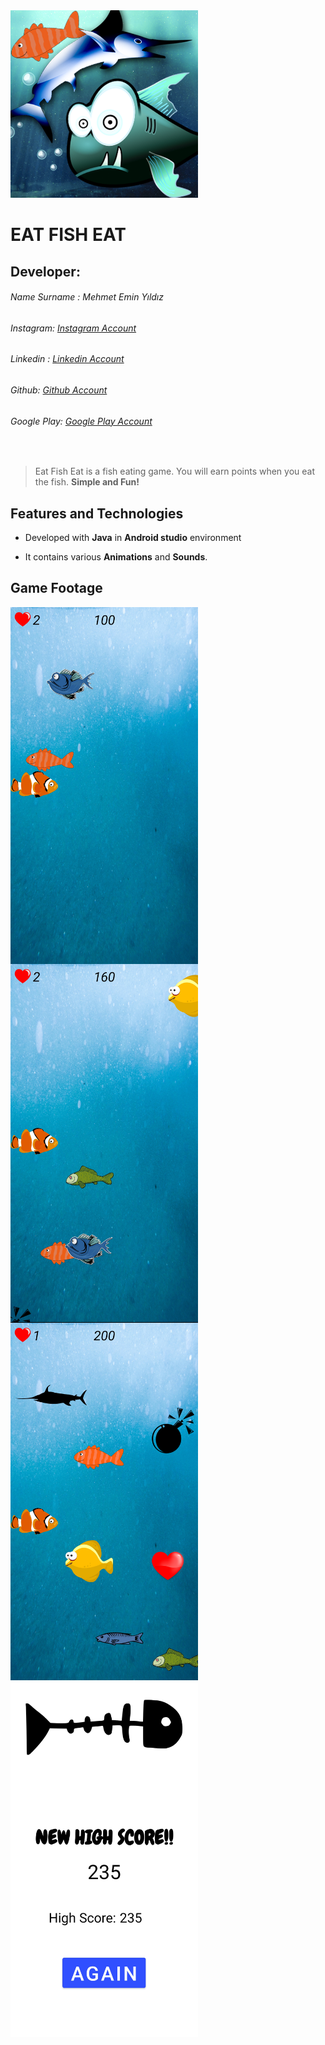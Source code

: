 <img src="https://github.com/mehmeteminyildiz/EatFishEat_Game/blob/main/SimpleFishGame_v2.png?raw=true" width="300"/>

# EAT FISH EAT
## Developer:
###### Name Surname : Mehmet Emin Yıldız
###### Instagram: [Instagram Account]
###### Linkedin : [Linkedin Account]
###### Github: [Github Account]
###### Google Play: [Google Play Account] 
&nbsp;
> Eat Fish Eat is a fish eating game. You will earn points when you eat the fish.
**Simple and Fun!**

## Features and Technologies
* Developed with **Java** in __Android studio__ environment
* It contains various **Animations** and **Sounds**.

   [Instagram Account]: <https://www.instagram.com/yldz.mehmetemin/>
   [Github Account]: <https://github.com/mehmeteminyildiz>
   [Linkedin Account]: <https://www.linkedin.com/in/yildizmehmetemin/>
   [Google Play Account]: <https://play.google.com/store/apps/dev?id=6782363722261399622>
   

## Game Footage
<img src="https://github.com/mehmeteminyildiz/EatFishEat_Game/blob/main/ss/ss1.jpg?raw=true" width="300" style="float:left"/>
<img src="https://github.com/mehmeteminyildiz/EatFishEat_Game/blob/main/ss/ss2.jpg?raw=true" width="300" style="float:left"/>
<img src="https://github.com/mehmeteminyildiz/EatFishEat_Game/blob/main/ss/ss4.jpg?raw=true" width="300" style="float:left"/>
<img src="https://github.com/mehmeteminyildiz/EatFishEat_Game/blob/main/ss5.jpg?raw=true" width="300" style="float:left"/>

